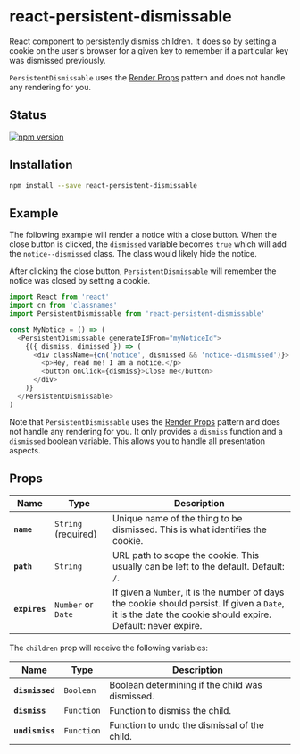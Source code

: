 # react-persistent-dismissable

React component to persistently dismiss children. It does so by setting a
cookie on the user's browser for a given key to remember if a particular key
was dismissed previously.

`PersistentDismissable` uses the [Render Props][render-props] pattern and does
not handle any rendering for you.

## Status

[![npm version](https://badge.fury.io/js/react-persistent-dismissable.svg)](http://badge.fury.io/js/react-persistent-dismissable)

## Installation

```sh
npm install --save react-persistent-dismissable
```

## Example

The following example will render a notice with a close button. When the close
button is clicked, the `dismissed` variable becomes `true` which will add the
`notice--dismissed` class. The class would likely hide the notice.

After clicking the close button, `PersistentDismissable` will remember the
notice was closed by setting a cookie.

```js
import React from 'react'
import cn from 'classnames'
import PersistentDismissable from 'react-persistent-dismissable'

const MyNotice = () => (
  <PersistentDismissable generateIdFrom="myNoticeId">
    {({ dismiss, dimissed }) => (
      <div className={cn('notice', dismissed && 'notice--dismissed')}>
        <p>Hey, read me! I am a notice.</p>
        <button onClick={dismiss}>Close me</button>
      </div>
    )}
  </PersistentDismissable>
)
```

Note that `PersistentDismissable` uses the [Render Props][render-props] pattern
and does not handle any rendering for you. It only provides a `dismiss`
function and a `dismissed` boolean variable. This allows you to handle all
presentation aspects.

## Props

| Name          | Type                | Description                                                                                                                                                 |
| ------------- | ------------------- | ----------------------------------------------------------------------------------------------------------------------------------------------------------- |
| **`name`**    | `String` (required) | Unique name of the thing to be dismissed. This is what identifies the cookie.                                                                               |
| **`path`**    | `String`            | URL path to scope the cookie. This usually can be left to the default. Default: `/`.                                                                        |
| **`expires`** | `Number` or `Date`  | If given a `Number`, it is the number of days the cookie should persist. If given a `Date`, it is the date the cookie should expire. Default: never expire. |

The `children` prop will receive the following variables:

| Name            | Type       | Description                                     |
| --------------- | ---------- | ----------------------------------------------- |
| **`dismissed`** | `Boolean`  | Boolean determining if the child was dismissed. |
| **`dismiss`**   | `Function` | Function to dismiss the child.                  |
| **`undismiss`** | `Function` | Function to undo the dismissal of the child.    |

[render-props]: https://reactjs.org/docs/render-props.html
